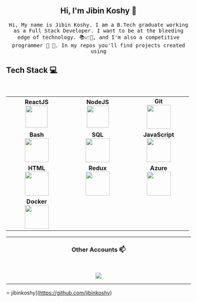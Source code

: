 
<h2 align="center"> Hi, I'm Jibin Koshy 👋 <br/> </h2> 




<p align="center"> <samp>Hi, My name is Jibin Koshy. I am a  B.Tech graduate working as a Full Stack Developer. I want to be at the bleeding edge of technology. 📚📈🔬, and I'm also a competitive programmer 🤩 🎈. In my repos you'll find projects created using 
  
  
## Tech Stack :computer:

<br>
<table>
<tbody>
 <tr>
<td align="center" width="20%">
<span><b><center>ReactJS</center></b></span> 
<img height=60px src="https://img.icons8.com/ultraviolet/2x/react.png"> 
</td>



<td align="center" width="20%">
<span><b><center>NodeJS</center></b></span> 
<img height=60px src="https://img.icons8.com/color/2x/nodejs.png"> 
</td>

<td align="center" width="20%">
<span><b><center>Git</center></b></span> 
<img height=65px src="https://img.icons8.com/ios-glyphs/2x/github-2.png"> 
</td>

</tr>



<tr>
<td align="center" width="20%">
<span><b><center>Bash</center></b></span> 
<img height=65px src="https://img.icons8.com/bubbles/2x/console.png"> 
</td>

<td align="center" width="20%">
<span><b><center>SQL</center></b></span> 
<img height=65px src="https://img.icons8.com/ios-filled/2x/sql.png"> 
</td>

<td align="center" width="20%">
<span><b><center>JavaScript</center></b></span> 
<img height=65px src="https://img.icons8.com/color/2x/javascript.png"> 
</td>


</tr>

<tr>




<td align="center" width="20%">
<span><b><center>HTML</center></b></span> 
<img height=65px src="https://img.icons8.com/color/2x/html-5.png"> 
</td>

<td align="center" width="20%">
<span><b><center>Redux</center></b></span> 
<img height=65px src="https://cdn.svgporn.com/logos/redux.svg"> 
</td>

<td align="center" width="20%">
<span><b><center>Azure</center></b></span> 
<img height=65px src="https://cdn.svgporn.com/logos/azure.svg"> 
</td>
</tr>

<tr>
  <td align="center" width="20%">
<span><b><center>Docker</center></b></span> 
<img height=65px src="https://cdn.svgporn.com/logos/docker.svg"> 
</td>
  </tr>

</tbody>
</table>

____



<h3 align="center"> Other Accounts 📫 </h3>
<br />
<p align="center">
<a href="https://www.linkedin.com/in/jibin-koshy-95b87a30/"><img src="https://img.shields.io/badge/linkedin-%230077B5.svg?&style=for-the-badge&logo=linkedin&logoColor=white"/></a>

</p>

____


<p align="center">

⭐️ jibinkoshy](https://github.com/jibinkoshy)

</p>
